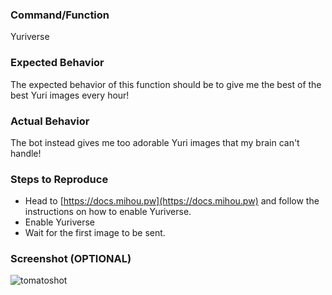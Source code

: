 ### Command/Function
Yuriverse

### Expected Behavior
The expected behavior of this function should be to give me the best of the best Yuri images every hour!

### Actual Behavior
The bot instead gives me too adorable Yuri images that my brain can't handle!

### Steps to Reproduce
* Head to [https://docs.mihou.pw](https://docs.mihou.pw) and follow the instructions on how to enable Yuriverse.
* Enable Yuriverse
* Wait for the first image to be sent.

### Screenshot (OPTIONAL)
![tomatoshot](https://cdn.manabot.fun/images/test.png)
